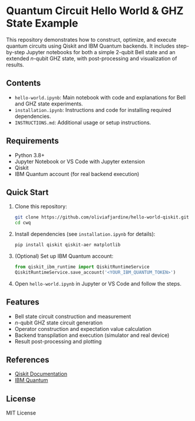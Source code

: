 # Quantum Circuit Hello World & GHZ State Example

This repository demonstrates how to construct, optimize, and execute quantum circuits using Qiskit and IBM Quantum backends. It includes step-by-step Jupyter notebooks for both a simple 2-qubit Bell state and an extended $n$-qubit GHZ state, with post-processing and visualization of results.

## Contents

- `hello-world.ipynb`: Main notebook with code and explanations for Bell and GHZ state experiments.
- `installation.ipynb`: Instructions and code for installing required dependencies.
- `INSTRUCTIONS.md`: Additional usage or setup instructions.

## Requirements

- Python 3.8+
- Jupyter Notebook or VS Code with Jupyter extension
- Qiskit
- IBM Quantum account (for real backend execution)

## Quick Start

1. Clone this repository:
   ```sh
   git clone https://github.com/oliviafjardine/hello-world-qiskit.git
   cd cwq
   ```
2. Install dependencies (see `installation.ipynb` for details):
   ```sh
   pip install qiskit qiskit-aer matplotlib
   ```
3. (Optional) Set up IBM Quantum account:
   ```python
   from qiskit_ibm_runtime import QiskitRuntimeService
   QiskitRuntimeService.save_account('<YOUR_IBM_QUANTUM_TOKEN>')
   ```
4. Open `hello-world.ipynb` in Jupyter or VS Code and follow the steps.

## Features

- Bell state circuit construction and measurement
- $n$-qubit GHZ state circuit generation
- Operator construction and expectation value calculation
- Backend transpilation and execution (simulator and real device)
- Result post-processing and plotting

## References
- [Qiskit Documentation](https://qiskit.org/documentation/)
- [IBM Quantum](https://quantum-computing.ibm.com/)

## License

MIT License
